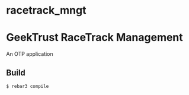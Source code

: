 # racetrack_mngt
GeekTrust RaceTrack Management
=====

An OTP application

Build
-----

    $ rebar3 compile
